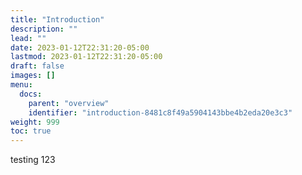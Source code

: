 ```yaml
---
title: "Introduction"
description: ""
lead: ""
date: 2023-01-12T22:31:20-05:00
lastmod: 2023-01-12T22:31:20-05:00
draft: false
images: []
menu:
  docs:
    parent: "overview"
    identifier: "introduction-8481c8f49a5904143bbe4b2eda20e3c3"
weight: 999
toc: true
---
```


testing 123